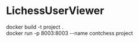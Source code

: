 # LichessUserViewer

docker build -t project . <br />
docker run -p 8003:8003 --name contchess project

